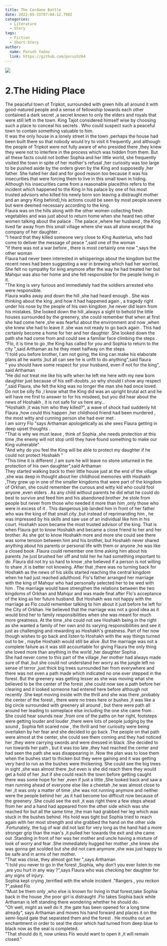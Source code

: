 ```yaml
---
title: The Cordane Battle
date: 2022-05-31T07:04:12.798Z
categories:
  - Literature
  - Story
tags:
  - Fiction
  - Short-Story
author:
  name: Porush Yadav
  link: https://github.com/porush264
---
```

<img src='https://hits.seeyoufarm.com/api/count/incr/badge.svg?url=https%3A%2F%2Fporush264.github.io%2Fposts%2F2022%2F04%2F24%2Fthe-cordane-battle%2F&count_bg=%2379C83D&title_bg=%23555555&icon=&icon_color=%23E7E7E7&title=hits&edge_flat=false' align=center><br>

# 2.The Hiding Place

The peaceful town of Tripkot, surrounded with green hills all around it with good-natured people and a sense of fellowship towards each other contained a dark secret ,a secret known to only the elders and royals that were still left in the town. King Tajot considered himself wise by choosing such a place to conceal his secrets .  Who could suspect such a peaceful town to contain something valuable to him.\
It was the only house in a lonely street in the town ,perhaps the house had been built there so that nobody would try to visit it frequently ,and although the people of Tripkot were not fully aware of who presided there ,they knew they were not to interfere in the process which was hidden from them. But all these facts could not bother Sophia and her little world, she frequently visited the town in spite of her mother's refusal ,her curiosity was too large to be pushed aside by the orders given by the King and supposedly ,her father. She hated her dad and for good reason too because it was his insecurities that were forcing them to live in this small town in hiding. Although his insecurities came from a reasonable place(this refers to the incident which happened to the King in his palace by one of his most trusted advisors who killed his newly born son leaving a distraught mother and an angry King behind),his actions could be seen by most people severe but were deemed necessary according to the king. \
Flaura was on the hills along with the other women collecting fresh vegetables and was just about to return home when she heard two other women talking about the palace . The palace ,where her husband , the King lived far away from this small village where she was all alone except the company of her daughter .\
"I heard that they killed someone very close to King Austerius, who had come to deliver the message of peace ",said one of the woman \
"If there was not a war before , there is most certainly one now ",says the other woman\
Flaura had never been interested in whisperings about the kingdom but the recent news had been suggesting a war in brewing which had her worried. She felt no sympathy for king anymore after the way he had treated her but Mahqur was also her home and she felt responsible for the people living in it.\
"The king is very furious and immediately had the soldiers arrested who were responsible.\
Flaura walks away and down the hill ,she had heard enough . She was thinking about the king ,and how it had happened again , a tragedy right under his nose by the people of his own kingdom ,he never did learn from his mistakes. She looked down the hill ,always a sight to behold the little houses surrounded by the greenery, she could remember that when at first she had come here ,she was fearful about the environment and now ,when she knew she had to leave it .she was not ready to go back again . This had certainly become a home for her and her daughter .She looked down the path she had come from and could see a familiar face climbing the steps .\
"Flo, it is time to go ,the King has called for you and Sophia to return to the city ",said Arthaman as he they meet halfway on the steps\
"I told you before brother, I am not going, the king can make his elaborate plans all he wants ,but all can see he is unfit to do anything",said flaura\
" you should have some respect for your husband, even if not for the king", said Arthaman \
"He did not treat me like his wife when he left me here with my new born daughter just because of his self-doubts ,so why should I show any respect ",said Flaura, she felt the king was no longer the man she had once loved.\
Do not be silly flo ,I know what the King did was  an upright brutal act and he will have me first to answer to for his misdeed, but you did hear about the news of Hoshakh , it is not safe for us here any...\
"Hoshakh ,it was him who they killed?", a wave of shock had suddenly hit Flaura ,how could this happen ,her childhood friend had been murdered , the most witty and cunning person she had ever met .\
I am sorry Flo "says Arthaman apologetically as she sees Flaura getting in deep upset thoughts .\
"That is why we must leave , think of Sophia ,she needs protection at this time ,the enemy will not stop until they have found something to make our King vulnerable"\
"And why do you feel the King will be able to protect my daughter if he could not protect Hoshakh "\
"This time it is different ,I am sure he will leave no stone unturned in the protection of his own daughter",said Arthaman\
They started walking back to their little house just at the end of the village ,she was deep in thought about her childhood memories with Hoshakh ,They grew up in one of the smaller kingdoms that were part of the kingdom of Orkhan, she could remember the curious and witty kid who could fool anyone ,even elders . As any child without parents he did what he could do best to survive and feed him and his abandoned brother ,he stole from people but never from those who needed it more than him ,only those who were in excess of it . This dangerous job landed him in front of her father who was the king of that small city ,but instead of reprimanding him , he was impressed by his skills and saw use of an individual like him in his court. Hoshakh soon became the most trusted advisor of the king. That is when Flaura got to know Hoshakh and became a close friend to her and her brother. As she got to know Hoshakh more and more she could see there was some tension between him and his brother, but Hoshakh never shared anything about his parents or personal life with them or anyone ,he was like a closed book .Flaura could remember one time asking him about his parents ,he just brushed her off and told her he had something important to do .Flaura did not try so hard to know ,she believed if a person is not willing to share ,it is better not knowing. After that ,there was no turning back for Hoshakh as the news of his skills started reaching the central kingdom when he had just reached adulthood. Flo's father arranged her marriage with the king of Mahqur who had personally selected her  to be wed with him . The marriage would have strengthen the relations between the two kingdoms of Orkhan and Mahqur and was made final after Flo's acceptance of the king as her future husband. But Hoshakh was not happy with the marriage as Flo could remember talking to him about it just before he left for the City of Orkhan. He believed that the marriage was not a good idea as it would bind her to family responsibilities when she was meant for much more greatness. At the time ,she could not see Hoshakh being in the right as she wanted a family of her own and its varying responsibilities and see it just as challenging and rewarding as Hoshakh's greatness. Part of her now though  wishes to go back and listen to Hoshakh with the way things turned out to be , maybe Hoshakh would still be alive .But the marriage was not a complete failure as it was still accountable for giving Flaura the only thing she loved more than anything in the world ,her daughter Sophia .\
She had never come to this part of the village ,her mother had always made sure of that ,but she could not understand her worry as the jungle left no sense of terror ,just thick big trees surrounded her from everywhere and there was not even a path made which indicated no one ever stepped in the forest. But the greenery was getting lesser as she was moving what she believed to be the center of the forest ,she could now see a path before her clearing and it looked someone had entered here before although not recently .She kept moving inside with the thrill and she was there ,probably the center of the forest , there were no trees here or bushes ,it was like a big circle surrounded with greenery all around , but there were path all around her leading to someplace else including the one she came from . She could hear sounds near ,from one of the paths on her right, footsteps were getting louder and louder ,there were lots of people judging by the sound , Sophia felt scared now , the thrill and her curiosity were being overtaken by her fear and she decided to go back .The people on that path were almost at the center, she could see them coming and they had noticed her ,they were carrying swords and were dressed in black .She decided to run towards her path , but it was too late ,they had reached the center and had seen the path she was disappearing in .Now the plan was to lose them when the bushes start to thicken but they were gaining and it was getting very hard to run as the bushes were thickening. She could see the big trees in sight ,she was almost there ,but even is she did reach there they would get a hold of her ,but if she could reach the town before getting caught there was some hope for her ,even if just a little ,She looked back and saw a man running ahead of everyone else like a cheetah ,he was almost close to her ,it was only a matter of time ,she was not running anymore and neither were the people behind her ,as it had become too difficult now because of the greenery .She could see the exit ,it was right there a few steps ahead from her and a hand had appeared from the other side which was she reached for but all the same time ,the man had grabbed her leg which was stuck in the bushes behind. His hold was tight but Sophia tried to reach again with her most strength and she grabbed the hand on the other side .Fortunately, the tug of war did not last for very long as the hand had a more stronger grip than the man's ,it pulled her towards the exit and she came out .Standing in front of her was her mother and uncle having a mixture of look of worry and fear .She immediately hugged her mother ,she knew she was gonna get scolded but she did not care anymore ,she was just happy to be safe and in arms of her mother.\
"That was close, they almost got her  ",says Arthaman \
"I told you never to go in the forest ,Sophia, why don't you ever listen to me ,are you hurt in any way ?",says Flaura who was checking her daughter for any signs of injury.\
Sophia kept crying ,terrified with the whole incident ."Rangers , you reckon ?",asked Flo\
"Must be them only ,who else is known for living in that forest,take Sophia back in the house ,the poor girl is distraught .Flo takes Sophia back while Arthaman is left standing there wondering whether he should do. \
"Oh well, might as well do it ,the gate has been opened for a long time already", says Arthaman and moves his hand forward and places it on the semi-liquid gate that separated them and the forest . He mouths out an enchantment in order to seal the door which had turned from deep blue to black now as the seal is completed.\
"That should do it, now unless Flo would want to open it ,it will remain closed."